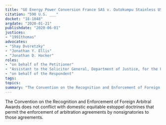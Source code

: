 ```yaml
---
title: "GE Energy Power Conversion France SAS v. Outokumpu Stainless USA, LLC"
citation: "590 U.S. ___"
docket: "18-1048"
argdate: "2020-01-21"
publishdate: "2020-06-01"
justices:
- "1991thomas"
advocates:
- "Shay Dvoretzky"
- "Jonathan Y. Ellis"
- "Jonathan D. Hacker"
roles:
- "on behalf of the Petitioner"
- "Assistant to the Solicitor General, Department of Justice, for the United States, as amicus curiae, supporting the Petitioner"
- "on behalf of the Respondent"
tags:
topics:
summary: "The Convention on the Recognition and Enforcement of Foreign Arbitral Awards does not conflict with domestic equitable estoppel doctrines that permit the enforcement of arbitration agreements by nonsignatories to those agreements."
---
```

The Convention on the Recognition and Enforcement of Foreign Arbitral Awards does not conflict with domestic equitable estoppel doctrines that permit the enforcement of arbitration agreements by nonsignatories to those agreements.
